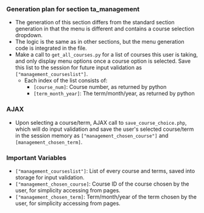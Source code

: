 ### Generation plan for section ta_management
* The generation of this section differs from the standard section generation in that the menu is different and contains a course selection dropdown.
* The logic is the same as in other sections, but the menu generation code is integrated in the file. 
* Make a call to `get_all_courses.py` for a list of courses this user is taking, and only display menu options once a course option is selected. Save this list to the session for future input validation as `["management_courseslist"]`.
  * Each index of the list consists of:
    * `[course_num]`: Course number, as returned by python
  	* `[term_month_year]`: The term/month/year, as returned by python

### AJAX
* Upon selecting a course/term, AJAX call to `save_course_choice.php`, which will do input validation and save the user's selected course/term in the session memory as `["management_chosen_course"]` and `[management_chosen_term]`.

### Important Variables
* `["management_courseslist"]`: List of every course and terms, saved into storage for input validation.
* `["management_chosen_course]`: Course ID of the course chosen by the user, for simplicity accessing from pages.
* `["management_chosen_term]`: Term/month/year of the term chosen by the user, for simplicity accessing from pages.


